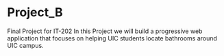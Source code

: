 # Project_B
Final Project for IT-202
In this Project we will build a progressive web application that focuses on helping UIC students locate bathrooms around UIC campus.
